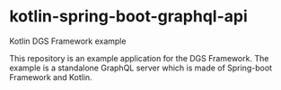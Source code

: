 # kotlin-spring-boot-graphql-api
Kotlin DGS Framework example

This repository is an example application for the DGS Framework. The example is a standalone GraphQL server which is made of Spring-boot Framework and Kotlin.
